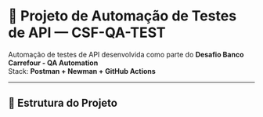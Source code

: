 # 🧪 Projeto de Automação de Testes de API — CSF-QA-TEST

Automação de testes de API desenvolvida como parte do **Desafio Banco Carrefour - QA Automation**  
Stack: **Postman + Newman + GitHub Actions**

---

## 📁 Estrutura do Projeto

